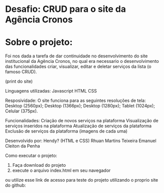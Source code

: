 
# Desafio: CRUD para o site da Agência Cronos


# Sobre o projeto:
Foi nos dada a tarefa de dar continuidade no desenvolvimento do site institucional da Agência Cronos, no qual era necessario o desenvolvimento das funcionalidades criar, visualizar, editar e deletar serviços da lista (o famoso CRUD).

(print do site)

Linguagens utilizadas:
Javascript
HTML
CSS

Resposividade:
O site funciona para as seguintes resoluções de tela:
 Desktop (2560px);
 Desktop (1366px);
 Desktop (1280px);
 Tablet (1024px);
 Celular (375px).

Funcionalidades: 
Criação de novos serviços na plataforma
Visualização de serviços inseridos na plataforma
Atualização de serviços da plataforma
Exclusão de serviços da plataforma
(imagens de cada uma)

Desenvolvido por:
Hendy? (HTML e CSS)
Rhuan Martins Teixeira
Emanuel Cleiton da Penha


Como executar o projeto:
1. Faça download do projeto
2. execute o arquivo index.html em seu navegador

ou utilize esse link de acesso para teste do projeto utilizando o proprio site do github: